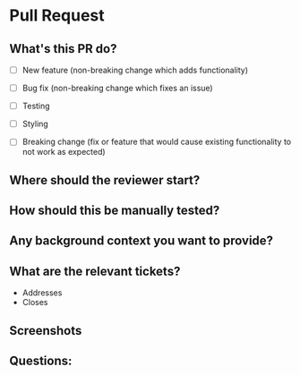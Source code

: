 # Pull Request

## What's this PR do? 

- [ ] New feature (non-breaking change which adds functionality)
- [ ] Bug fix (non-breaking change which fixes an issue)
- [ ] Testing
- [ ] Styling
- [ ] Breaking change (fix or feature that would cause existing functionality to not work as expected)


## Where should the reviewer start? 


## How should this be manually tested? 


## Any background context you want to provide? 


## What are the relevant tickets? 
* Addresses
* Closes


## Screenshots


## Questions:
